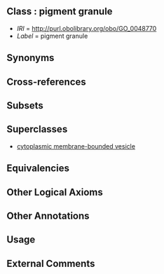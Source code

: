 
## Class : pigment granule

 * *IRI* = http://purl.obolibrary.org/obo/GO_0048770
 * *Label* = pigment granule

## Synonyms


## Cross-references


## Subsets


## Superclasses

 * [cytoplasmic membrane-bounded vesicle](../../GO/23/GO_0016023.md)

## Equivalencies


## Other Logical Axioms


## Other Annotations


## Usage


## External Comments

